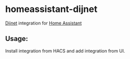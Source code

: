 # homeassistant-dijnet
[Dijnet](https://www.dijnet.hu/) integration for [Home Assistant](https://www.home-assistant.io/)

## Usage:
Install integration from HACS and add integration from UI.
